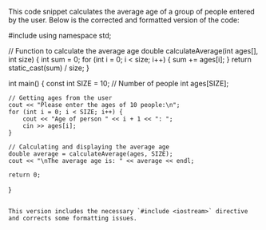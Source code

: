 This code snippet calculates the average age of a group of people entered by the user. Below is the corrected and formatted version of the code:

#include <iostream>
using namespace std;

// Function to calculate the average age
double calculateAverage(int ages[], int size) {
    int sum = 0;
    for (int i = 0; i < size; i++) {
        sum += ages[i];
    }
    return static_cast<double>(sum) / size;
}

int main() {
    const int SIZE = 10; // Number of people
    int ages[SIZE];

    // Getting ages from the user
    cout << "Please enter the ages of 10 people:\n";
    for (int i = 0; i < SIZE; i++) {
        cout << "Age of person " << i + 1 << ": ";
        cin >> ages[i];
    }

    // Calculating and displaying the average age
    double average = calculateAverage(ages, SIZE);
    cout << "\nThe average age is: " << average << endl;

    return 0;
}
```

This version includes the necessary `#include <iostream>` directive and corrects some formatting issues.
